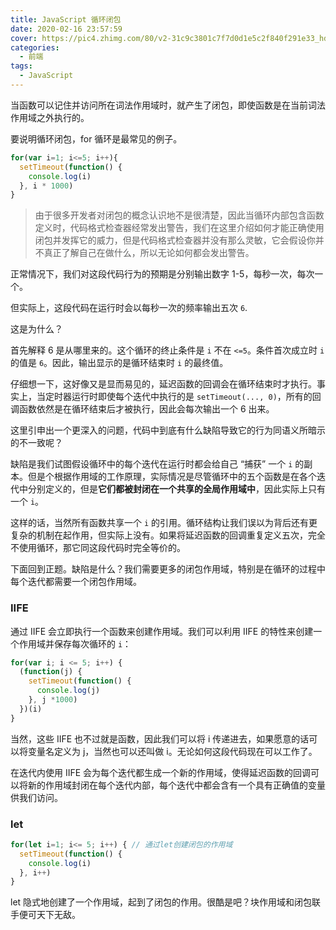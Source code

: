```yaml
---
title: JavaScript 循环闭包
date: 2020-02-16 23:57:59
cover: https://pic4.zhimg.com/80/v2-31c9c3801c7f7d0d1e5c2f840f291e33_hd.jpg
categories:
  - 前端
tags:
  - JavaScript
---
```


当函数可以记住并访问所在词法作用域时，就产生了闭包，即使函数是在当前词法作用域之外执行的。

要说明循环闭包，for 循环是最常见的例子。

```js
for(var i=1; i<=5; i++){
  setTimeout(function() {
    console.log(i)
  }, i * 1000)
}
```

> 由于很多开发者对闭包的概念认识地不是很清楚，因此当循环内部包含函数定义时，代码格式检查器经常发出警告，我们在这里介绍如何才能正确使用闭包并发挥它的威力，但是代码格式检查器并没有那么灵敏，它会假设你并不真正了解自己在做什么，所以无论如何都会发出警告。

正常情况下，我们对这段代码行为的预期是分别输出数字 1-5，每秒一次，每次一个。

但实际上，这段代码在运行时会以每秒一次的频率输出五次 `6`.

这是为什么？

首先解释 6 是从哪里来的。这个循环的终止条件是 `i` 不在 `<=5`。条件首次成立时 `i` 的值是 `6`。因此，输出显示的是循环结束时 `i` 的最终值。

仔细想一下，这好像又是显而易见的，延迟函数的回调会在循环结束时才执行。事实上，当定时器运行时即使每个迭代中执行的是 `setTimeout(..., 0)`，所有的回调函数依然是在循环结束后才被执行，因此会每次输出一个 6 出来。

这里引申出一个更深入的问题，代码中到底有什么缺陷导致它的行为同语义所暗示的不一致呢？

缺陷是我们试图假设循环中的每个迭代在运行时都会给自己 “捕获” 一个 `i` 的副本。但是个根据作用域的工作原理，实际情况是尽管循环中的五个函数是在各个迭代中分别定义的，但是**它们都被封闭在一个共享的全局作用域中**，因此实际上只有一个 `i`。

这样的话，当然所有函数共享一个 `i` 的引用。循环结构让我们误以为背后还有更复杂的机制在起作用，但实际上没有。如果将延迟函数的回调重复定义五次，完全不使用循环，那它同这段代码时完全等价的。

下面回到正题。缺陷是什么？我们需要更多的闭包作用域，特别是在循环的过程中每个迭代都需要一个闭包作用域。

### IIFE

通过 IIFE 会立即执行一个函数来创建作用域。我们可以利用 IIFE 的特性来创建一个作用域并保存每次循环的 `i`：

```js
for(var i; i <= 5; i++) {
  (function(j) {
    setTimeout(function() {
      console.log(j)
    }, j *1000)
  })(i)
}
```

当然，这些 IIFE 也不过就是函数，因此我们可以将 i 传递进去，如果愿意的话可以将变量名定义为 j，当然也可以还叫做 i。无论如何这段代码现在可以工作了。

在迭代内使用 IIFE 会为每个迭代都生成一个新的作用域，使得延迟函数的回调可以将新的作用域封闭在每个迭代内部，每个迭代中都会含有一个具有正确值的变量供我们访问。

### let

```js
for(let i=1; i<= 5; i++) { // 通过let创建闭包的作用域
  setTimeout(function() {
    console.log(i)
  }, i++)
}
```

let 隐式地创建了一个作用域，起到了闭包的作用。很酷是吧？块作用域和闭包联手便可天下无敌。
